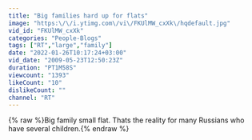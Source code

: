 ```yaml
---
title: "Big families hard up for flats"
image: "https:\/\/i.ytimg.com\/vi\/FKUlMW_cxXk\/hqdefault.jpg"
vid_id: "FKUlMW_cxXk"
categories: "People-Blogs"
tags: ["RT","large","family"]
date: "2022-01-26T10:17:24+03:00"
vid_date: "2009-05-23T12:50:23Z"
duration: "PT1M58S"
viewcount: "1393"
likeCount: "10"
dislikeCount: ""
channel: "RT"
---
```

{% raw %}Big family  small flat. Thats the reality for many Russians who have several children.{% endraw %}
